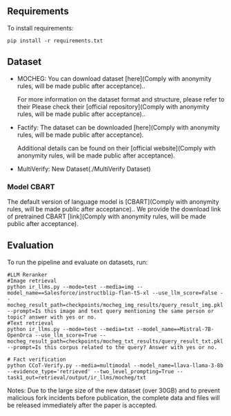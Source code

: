 ## Requirements

To install requirements:
```
pip install -r requirements.txt
```

## Dataset

- MOCHEG: You can download dataset [here](Comply with anonymity rules, will be made public after acceptance)..

    For more information on the dataset format and structure, please refer to their Please check their [official repository](Comply with anonymity rules, will be made public after acceptance)..
- Factify: The dataset can be downloaded [here](Comply with anonymity rules, will be made public after acceptance).

    Additional details can be found on their [official website](Comply with anonymity rules, will be made public after acceptance).

- MultiVerify: New Dataset(./MultiVerify Dataset)

### Model CBART
The default version of language model is [CBART](Comply with anonymity rules, will be made public after acceptance)..
We provide the download link of pretrained CBART [link](Comply with anonymity rules, will be made public after acceptance).

## Evaluation
To run the pipeline and evaluate on datasets, run:

```
#LLM Reranker
#Image retrieval
python ir_llms.py --mode=test --media=img --model_name==Salesforce/instructblip-flan-t5-xl --use_llm_score=False --mocheg_result_path=checkpoints/mocheg_img_results/query_result_img.pkl --prompt=Is this image and text query mentioning the same person or topic? answer with yes or no.
#Text retrieval
python ir_llms.py --mode=test --media=txt --model_name==Mistral-7B-OpenOrca --use_llm_score=True --mocheg_result_path=checkpoints/mocheg_txt_results/query_result_txt.pkl --prompt=Is this corpus related to the query? Answer with yes or no.
```

``` 
# Fact verification
python CCoT-Verify.py --media=multimodal --model_name=llava-llama-3-8b --evidence_type='retrieved' --two_level_prompting=True --task1_out=retrieval/output/ir_llms/mocheg/txt 
```

Notes: Due to the large size of the new dataset (over 30GB) and to prevent malicious fork incidents before publication, the complete data and files will be released immediately after the paper is accepted.